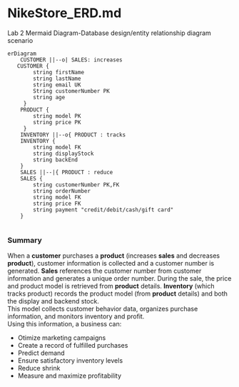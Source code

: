 # NikeStore_ERD.md
Lab 2 Mermaid Diagram-Database design/entity relationship diagram scenario

```mermaid
erDiagram
    CUSTOMER ||--o| SALES: increases
   CUSTOMER {
        string firstName
        string lastName 
        string email UK
        String customerNumber PK
        string age 
     }
    PRODUCT {
        string model PK
        string price PK
     }
    INVENTORY ||--o{ PRODUCT : tracks 
    INVENTORY {
        string model FK
        string displayStock
        string backEnd
    }
    SALES ||--|{ PRODUCT : reduce
    SALES {
        string customerNumber PK,FK
        string orderNumber
        string model FK
        string price FK
        string payment "credit/debit/cash/gift card"
    }
        
```
### Summary    
When a __customer__ purchases a __product__ (increases __sales__ and decreases __product__), customer information is collected and a customer number is generated. __Sales__ references the customer number from customer information and generates a unique order number. During the sale, the price and product model is retrieved from __product__ details. __Inventory__ (which tracks product) records the product model (from __product__ details) and both the display and backend stock.   
This model collects customer behavior data, organizes purchase information, and monitors inventory and profit.   
Using this information, a business can: 
* Otimize marketing campaigns 
* Create a record of fulfilled purchases 
* Predict demand 
* Ensure satisfactory inventory levels 
* Reduce shrink
* Measure and maximize profitability 
